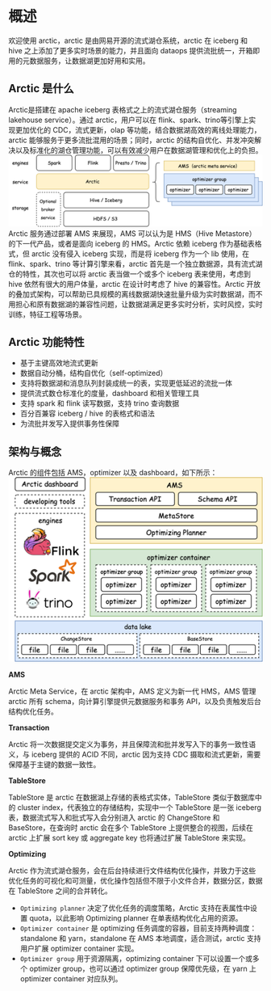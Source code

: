 # 概述
欢迎使用 arctic，arctic 是由网易开源的流式湖仓系统，arctic 在 iceberg 和 hive 之上添加了更多实时场景的能力，并且面向 dataops 提供流批统一，开箱即用的元数据服务，让数据湖更加好用和实用。
## Arctic 是什么
Arctic是搭建在 apache iceberg 表格式之上的流式湖仓服务（streaming lakehouse service）。通过 arctic，用户可以在 flink、spark、trino等引擎上实现更加优化的 CDC，流式更新，olap 等功能，结合数据湖高效的离线处理能力，arctic 能够服务于更多流批混用的场景；同时，arctic 的结构自优化、并发冲突解决以及标准化的湖仓管理功能，可以有效减少用户在数据湖管理和优化上的负担。
![Introduce](img/arctic_introduce.png)
Arctic 服务通过部署 AMS 来展现，AMS 可以认为是 HMS（Hive Metastore）的下一代产品，或者是面向 iceberg 的 HMS。Arctic 依赖 iceberg 作为基础表格式，但 arctic 没有侵入 iceberg 实现，而是将 iceberg 作为一个 lib 使用，在 flink、spark、trino 等计算引擎来看，arctic 首先是一个独立数据源，具有流式湖仓的特性，其次也可以将 arctic 表当做一个或多个 iceberg 表来使用，考虑到 hive 依然有很大的用户体量，arctic 在设计时考虑了 hive 的兼容性。Arctic 开放的叠加式架构，可以帮助已具规模的离线数据湖快速批量升级为实时数据湖，而不用担心和原有数据湖的兼容性问题，让数据湖满足更多实时分析，实时风控，实时训练，特征工程等场景。


## Arctic 功能特性

* 基于主键高效地流式更新
* 数据自动分桶，结构自优化（self-optimized）
* 支持将数据湖和消息队列封装成统一的表，实现更低延迟的流批一体
* 提供流式数仓标准化的度量，dashboard 和相关管理工具
* 支持 spark 和 flink 读写数据，支持 trino 查询数据
* 百分百兼容 iceberg / hive 的表格式和语法
* 为流批并发写入提供事务性保障


## 架构与概念
Arctic 的组件包括 AMS，optimizer 以及 dashboard，如下所示：
![Architecture](img/arctic_architecture.png)

**AMS**

Arctic Meta Service，在 arctic 架构中，AMS 定义为新一代 HMS，AMS 管理 arctic 所有 schema，向计算引擎提供元数据服务和事务 API，以及负责触发后台结构优化任务。

**Transaction**

Arctic 将一次数据提交定义为事务，并且保障流和批并发写入下的事务一致性语义，与 iceberg 提供的 ACID 不同，arctic 因为支持 CDC 摄取和流式更新，需要保障基于主键的数据一致性。

**TableStore**

TableStore 是 arctic 在数据湖上存储的表格式实体，TableStore 类似于数据库中的 cluster index，代表独立的存储结构，实现中一个 TableStore 是一张 iceberg 表，数据流式写入和批式写入会分别进入 arctic 的 ChangeStore 和 BaseStore，在查询时 arctic 会在多个 TableStore 上提供整合的视图，后续在 arctic 上扩展 sort key 或 aggregate key 也将通过扩展 TableStore 来实现。

**Optimizing**

Arctic 作为流式湖仓服务，会在后台持续进行文件结构优化操作，并致力于这些优化任务的可视化和可测量，优化操作包括但不限于小文件合并，数据分区，数据在 TableStore 之间的合并转化。

- `Optimizing planner` 决定了优化任务的调度策略，Arctic 支持在表属性中设置 quota，以此影响 Optimizing planner 在单表结构优化占用的资源。
- `Optimizer container` 是 optimizing 任务调度的容器，目前支持两种调度：standalone 和 yarn，standalone 在 AMS 本地调度，适合测试，arctic 支持用户扩展 optimizer container 实现。
- `Optimizer group` 用于资源隔离，optimizing container 下可以设置一个或多个 optimizer group，也可以通过 optimizer group 保障优先级，在 yarn 上 optimizer container 对应队列。


